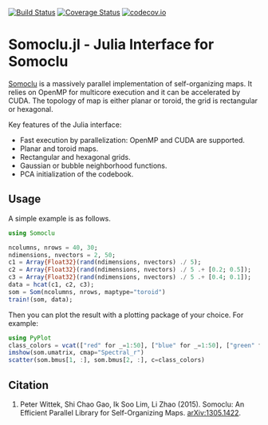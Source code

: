 [![Build Status](https://travis-ci.org/peterwittek/Somoclu.jl.svg?branch=master)](https://travis-ci.org/peterwittek/Somoclu.jl)
[![Coverage Status](https://coveralls.io/repos/peterwittek/Somoclu.jl/badge.svg?branch=master&service=github)](https://coveralls.io/github/peterwittek/Somoclu.jl?branch=master)
[![codecov.io](http://codecov.io/github/peterwittek/Somoclu.jl/coverage.svg?branch=master)](http://codecov.io/github/peterwittek/Somoclu.jl?branch=master)

Somoclu.jl - Julia Interface for Somoclu
========================================

[Somoclu](https://github.com/peterwittek/somoclu) is a massively parallel implementation of self-organizing maps. It relies on OpenMP for multicore execution and it can be accelerated by CUDA. The topology of map is either planar or toroid, the grid is rectangular or hexagonal.

Key features of the Julia interface:

- Fast execution by parallelization: OpenMP and CUDA are supported.
- Planar and toroid maps.
- Rectangular and hexagonal grids.
- Gaussian or bubble neighborhood functions.
- PCA initialization of the codebook.

Usage
-----
A simple example is as follows.

```julia
using Somoclu

ncolumns, nrows = 40, 30;
ndimensions, nvectors = 2, 50;
c1 = Array{Float32}(rand(ndimensions, nvectors) ./ 5);
c2 = Array{Float32}(rand(ndimensions, nvectors) ./ 5 .+ [0.2; 0.5]);
c3 = Array{Float32}(rand(ndimensions, nvectors) ./ 5 .+ [0.4; 0.1]);
data = hcat(c1, c2, c3);
som = Som(ncolumns, nrows, maptype="toroid")
train!(som, data);
```

Then you can plot the result with a plotting package of your choice. For example:
```julia
using PyPlot
class_colors = vcat(["red" for _=1:50], ["blue" for _=1:50], ["green" for _=1:50]);
imshow(som.umatrix, cmap="Spectral_r")
scatter(som.bmus[1, :], som.bmus[2, :], c=class_colors)
```

Citation
--------

1. Peter Wittek, Shi Chao Gao, Ik Soo Lim, Li Zhao (2015). Somoclu: An Efficient Parallel Library for Self-Organizing Maps. [arXiv:1305.1422](http://arxiv.org/abs/1305.1422).

